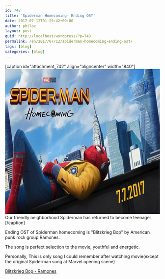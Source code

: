 ```yaml
---
id: 748
title: 'Spiderman Homecoming- Ending OST'
date: 2017-07-12T01:29:42+09:00
author: philoz
layout: post
guid: http://localhost/wordpress/?p=748
permalink: /en/2017/07/12/spiderman-homecoming-ending-ost/
tags: [blog]
categories: [blog]
---
```

[caption id="attachment_742" align="aligncenter" width="840"]<img src="/assets/wp-content/uploads/2017/07/spiderman-1024x576.jpg" alt="" width="840" height="473" class="size-large wp-image-742" /> Our friendly neighborhood Spiderman has returned to become teenager [/caption]

Ending OST of Spiderman homecoming is "Blitzkrieg Bop" by American punk rock group Ramones.

The song is perfect selection to the movie, youthful and energetic.

Personally, This is only song I could remember after watching movie(except the original Spiderman song at Marvel opening scene)

<a href="https://www.youtube.com/watch?v=iymtpePP8I8" target="_blank">Blitzkrieg Bop - Ramones</a>